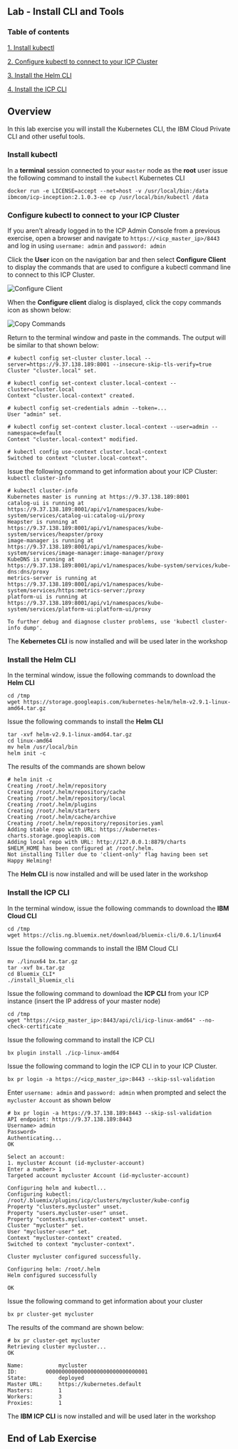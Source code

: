 Lab - Install CLI and Tools
---

### Table of contents
[1. Install kubectl](#kubectl)

[2. Configure kubectl to connect to your ICP Cluster](#connect)

[3. Install the Helm CLI](#helm)

[4. Install the ICP CLI](#bxcli)

## Overview
In this lab exercise you will install the Kubernetes CLI, the IBM Cloud Private CLI and other useful tools.

### Install kubectl <a name="kubectl"></a>
In a **terminal** session connected to your `master` node as the **root** user issue the following command to install the `kubectl` Kubernetes CLI

```
docker run -e LICENSE=accept --net=host -v /usr/local/bin:/data ibmcom/icp-inception:2.1.0.3-ee cp /usr/local/bin/kubectl /data
```

### Configure kubectl to connect to your ICP Cluster <a name="connect"></a>
If you aren't already logged in to the ICP Admin Console from a previous exercise, open a browser and navigate to `https://<icp_master_ip>/8443` and log in using `username: admin` and `password: admin`

Click the **User** icon on the navigation bar and then select **Configure Client** to display the commands that are used to configure a kubectl command line to connect to this ICP Cluster.

![Configure Client](images/kubectl/configureclient.jpg)

When the **Configure client** dialog is displayed, click the copy commands icon as shown below:

![Copy Commands](images/kubectl/copycommands.jpg)

Return to the terminal window and paste in the commands. The output will be similar to that shown below:

```
# kubectl config set-cluster cluster.local --server=https://9.37.138.189:8001 --insecure-skip-tls-verify=true
Cluster "cluster.local" set.

# kubectl config set-context cluster.local-context --cluster=cluster.local
Context "cluster.local-context" created.

# kubectl config set-credentials admin --token=...
User "admin" set.

# kubectl config set-context cluster.local-context --user=admin --namespace=default
Context "cluster.local-context" modified.

# kubectl config use-context cluster.local-context
Switched to context "cluster.local-context".
```

Issue the following command to get information about your ICP Cluster: `kubectl cluster-info`

```
# kubectl cluster-info
Kubernetes master is running at https://9.37.138.189:8001
catalog-ui is running at https://9.37.138.189:8001/api/v1/namespaces/kube-system/services/catalog-ui:catalog-ui/proxy
Heapster is running at https://9.37.138.189:8001/api/v1/namespaces/kube-system/services/heapster/proxy
image-manager is running at https://9.37.138.189:8001/api/v1/namespaces/kube-system/services/image-manager:image-manager/proxy
KubeDNS is running at https://9.37.138.189:8001/api/v1/namespaces/kube-system/services/kube-dns:dns/proxy
metrics-server is running at https://9.37.138.189:8001/api/v1/namespaces/kube-system/services/https:metrics-server:/proxy
platform-ui is running at https://9.37.138.189:8001/api/v1/namespaces/kube-system/services/platform-ui:platform-ui/proxy

To further debug and diagnose cluster problems, use 'kubectl cluster-info dump'.
```

The **Kebernetes CLI** is now installed and will be used later in the workshop


### Install the Helm CLI <a name="helm"></a>
In the terminal window, issue the following commands to download the **Helm CLI**

```
cd /tmp
wget https://storage.googleapis.com/kubernetes-helm/helm-v2.9.1-linux-amd64.tar.gz
```

Issue the following commands to install the **Helm CLI**
```
tar -xvf helm-v2.9.1-linux-amd64.tar.gz
cd linux-amd64
mv helm /usr/local/bin
helm init -c
```

The results of the commands are shown below

```
# helm init -c
Creating /root/.helm/repository
Creating /root/.helm/repository/cache
Creating /root/.helm/repository/local
Creating /root/.helm/plugins
Creating /root/.helm/starters
Creating /root/.helm/cache/archive
Creating /root/.helm/repository/repositories.yaml
Adding stable repo with URL: https://kubernetes-charts.storage.googleapis.com
Adding local repo with URL: http://127.0.0.1:8879/charts
$HELM_HOME has been configured at /root/.helm.
Not installing Tiller due to 'client-only' flag having been set
Happy Helming!
```

The **Helm CLI** is now installed and will be used later in the workshop

### Install the ICP CLI <a name="bxcli"></a>
In the terminal window, issue the following commands to download the **IBM Cloud CLI**

```
cd /tmp
wget https://clis.ng.bluemix.net/download/bluemix-cli/0.6.1/linux64
```

Issue the following commands to install the IBM Cloud CLI

```
mv ./linux64 bx.tar.gz
tar -xvf bx.tar.gz
cd Bluemix_CLI*
./install_bluemix_cli
```

Issue the following command to download the **ICP CLI** from your ICP instance (insert the IP address of your master node)

```
cd /tmp
wget "https://<icp_master_ip>:8443/api/cli/icp-linux-amd64" --no-check-certificate
```

Issue the following command to install the ICP CLI

```
bx plugin install ./icp-linux-amd64
```

Issue the following command to login the ICP CLI in to your ICP Cluster.  

```
bx pr login -a https://<icp_master_ip>:8443 --skip-ssl-validation
```

Enter `username: admin` and `password: admin` when prompted and select the `mycluster Account` as shown below

```
# bx pr login -a https://9.37.138.189:8443 --skip-ssl-validation
API endpoint: https://9.37.138.189:8443
Username> admin
Password>
Authenticating...
OK

Select an account:
1. mycluster Account (id-mycluster-account)
Enter a number> 1
Targeted account mycluster Account (id-mycluster-account)

Configuring helm and kubectl...
Configuring kubectl: /root/.bluemix/plugins/icp/clusters/mycluster/kube-config
Property "clusters.mycluster" unset.
Property "users.mycluster-user" unset.
Property "contexts.mycluster-context" unset.
Cluster "mycluster" set.
User "mycluster-user" set.
Context "mycluster-context" created.
Switched to context "mycluster-context".

Cluster mycluster configured successfully.

Configuring helm: /root/.helm
Helm configured successfully

OK
```

Issue the following command to get information about your cluster

```
bx pr cluster-get mycluster
```

The results of the command are shown below:
```
# bx pr cluster-get mycluster
Retrieving cluster mycluster...
OK

Name:			mycluster
ID:			00000000000000000000000000000001
State:			deployed
Master URL:		https://kubernetes.default
Masters:		1
Workers:		3
Proxies:		1
```

The **IBM ICP CLI** is now installed and will be used later in the workshop


## End of Lab Exercise
